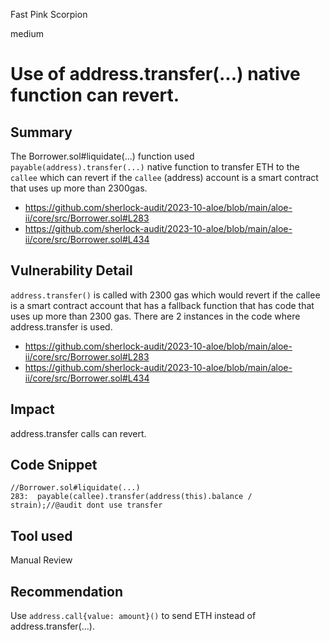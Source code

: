 Fast Pink Scorpion

medium

# Use of address.transfer(...) native function can revert.
## Summary
The Borrower.sol#liquidate(...) function used `payable(address).transfer(...)` native function to transfer ETH to the `callee` which can revert if the `callee` (address) account is a smart contract that uses up more than 2300gas.
- https://github.com/sherlock-audit/2023-10-aloe/blob/main/aloe-ii/core/src/Borrower.sol#L283
- https://github.com/sherlock-audit/2023-10-aloe/blob/main/aloe-ii/core/src/Borrower.sol#L434
 
## Vulnerability Detail
`address.transfer()` is called with 2300 gas which would revert if the callee is a smart contract account that has a fallback function that has code that uses up more than 2300 gas.
There are 2 instances in the code where address.transfer is used.
- https://github.com/sherlock-audit/2023-10-aloe/blob/main/aloe-ii/core/src/Borrower.sol#L283
- https://github.com/sherlock-audit/2023-10-aloe/blob/main/aloe-ii/core/src/Borrower.sol#L434

## Impact
address.transfer calls  can revert.

## Code Snippet
```solidity
//Borrower.sol#liquidate(...)
283:  payable(callee).transfer(address(this).balance / strain);//@audit dont use transfer
```
## Tool used
Manual Review

## Recommendation
Use `address.call{value: amount}()` to send ETH instead of address.transfer(...).